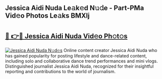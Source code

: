 ## Jessica Aidi Nuda Le𝚊k𝚎d N𝚞𝚍e - Part-PMa Vid𝚎o Photos Le𝚊ks BMXlj

# <h2><a href="http://fbd0o5.evod.top/?m=Jessica+Aidi+Nuda">🔗 👉🔴 Jessica Aidi Nuda Vid𝚎o Ph𝚘t𝚘s</a></h2>

[![Jessica Aidi Nuda N𝚞d𝚎s](https://i.imgur.com/8V9OHl7.gif)](http://fbd0o5.evod.top/?m=Jessica+Aidi+Nuda)
Online content creator Jessica Aidi Nuda who has gained popularity for posting lifestyle and dance-related content, including solo and collaborative dance trend performances and mini vlogs. Distinguished journalist Jessica Aidi Nuda, recognized for their insightful reporting and contributions to the world of journalism. 
